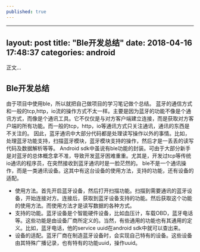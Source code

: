 ```yaml
---
published: true
---
```

---
layout: post
title:  "Ble开发总结"
date:   2018-04-16 17:48:37
categories: android
---

正文...
## Ble开发总结
由于项目中使用ble，所以就把自己做项目的学习笔记做个总结。
蓝牙的通信方式和一般的tcp,http，io流的操作方式不太一样。主要是因为蓝牙的功能不像是个通讯方式，而像是个通讯工具。它不仅仅是与对方客户端建立连接，而是获取对方客户端的所有功能。而一般的tcp，http，io等通讯方式只关注通讯，通讯的东西是不关注的。
因此，蓝牙通讯中大部分代码都是处理读写操作以外的事情。比如，处理蓝牙功能支持，扫描蓝牙模块，蓝牙模块支持的操作，然后才是一丢丢的读写代码及数据解析等等。
Android sdk中虽说有ble功能的封装。可由于大部分新手是对蓝牙的总体概念拿不准，导致开发蓝牙困难重重。尤其是，开发过tcp等传统io通讯的程序员，在突然接收到蓝牙通讯时是一脸茫然的。
ble不是一个通讯操作，而是一类通讯设备。这其中有这台设备的使用方法，支持的功能，还有设备的适配。
* 使用方法。首先开启蓝牙设备，然后打开扫描功能。扫描到需要通讯的蓝牙设备，开始连接对方。连接后，获取到蓝牙设备支持的功能。然后获取这个功能的使用方法。而使用方法才是读写数据的各种方式。
* 支持的功能。蓝牙设备是个智能硬件设备，比如血压计，车载OBD，蓝牙电话等。这些功能是由设备厂商所定义的。当然，有些通用的功能也有其通用的定义。比如，蓝牙电话，他的service uuid在android sdk中就可以查出来。
* 设备的适配。蓝牙厂商在制造蓝牙设备时，会实现自己特有的设备。这些设备由其特殊广播记录，也有特有的功能uuid，操作uuid。
